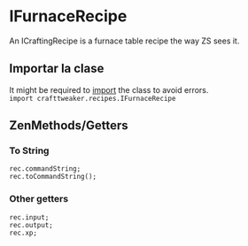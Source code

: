 # IFurnaceRecipe

An ICraftingRecipe is a furnace table recipe the way ZS sees it.

## Importar la clase

It might be required to [import](/AdvancedFunctions/Import/) the class to avoid errors.  
`import crafttweaker.recipes.IFurnaceRecipe`

## ZenMethods/Getters

### To String

```zenscript
rec.commandString;
rec.toCommandString();
```

### Other getters

```zenscript
rec.input;
rec.output;
rec.xp;
```
